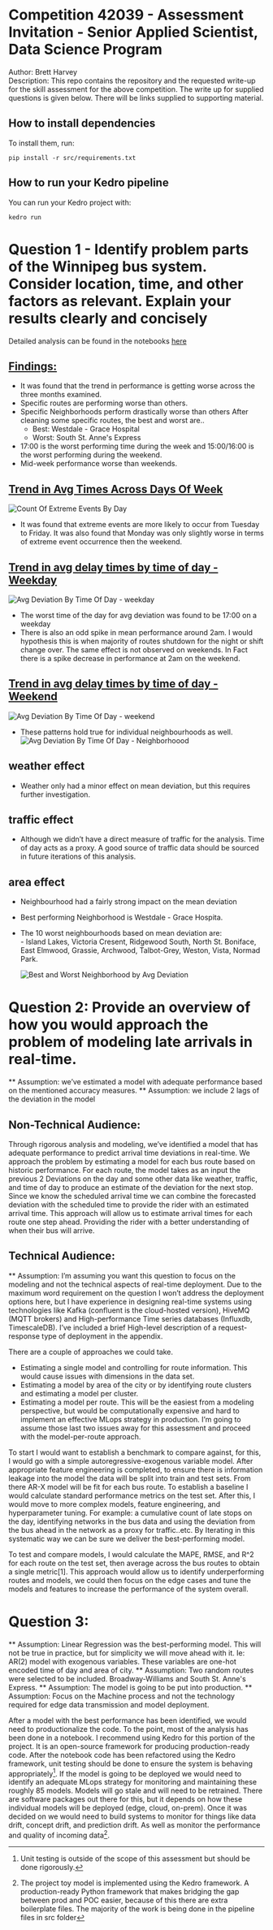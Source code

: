 # Competition 42039 - Assessment Invitation - Senior Applied Scientist, Data Science Program
Author: Brett Harvey  
Description: This repo contains the repository and the requested write-up for the skill assessment for the above competition. The write up for supplied questions is given below. There will be links supplied to supporting material.


## How to install dependencies

To install them, run:

```
pip install -r src/requirements.txt
```

## How to run your Kedro pipeline

You can run your Kedro project with:

```
kedro run
```

# Question 1 - Identify problem parts of the Winnipeg bus system. Consider location, time, and other factors as relevant. Explain your results clearly and concisely 
Detailed analysis can be found in the notebooks [here](https://github.com/bharvey125/SeniorAppliedScientist_assement/tree/main/busarrival-pred/notebooks)

## <u>Findings:</u>
-	It was found that the trend in performance is getting worse across the three months examined.  
-	Specific routes are performing worse than others.
-	Specific Neighborhoods perform drastically worse than others After cleaning some specific routes, the best and worst are..
    - Best: Westdale - Grace Hospital
    - Worst: South St. Anne's Express
-	17:00 is the worst performing time during the week and 15:00/16:00 is the worst performing during the weekend.
-	Mid-week performance worse than weekends.

  ## <u>Trend in Avg Times Across Days Of Week</u>
  ![Count Of Extreme Events By Day](https://github.com/bharvey125/SeniorAppliedScientist_assement/blob/main/Graphs/Count%20of%20extreme%20events%20by%20day.png)
-	It was found that extreme events are more likely to occur from Tuesday to Friday. It was also found that Monday was only slightly worse in terms of extreme event occurrence then the weekend.

  ## <u>Trend in avg delay times by time of day - Weekday</u>
  ![Avg Deviation By Time Of Day - weekday](https://github.com/bharvey125/SeniorAppliedScientist_assement/blob/main/Graphs/mean%20deviation%20by%20Time%20of%20day%20-%20weekday.png)
-	The worst time of the day for avg deviation was found to be 17:00 on a weekday
-	There is also an odd spike in mean performance around 2am. I would hypothesis this is when majority of routes shutdown for the night or shift change over. The same effect is not observed on weekends. In Fact there is a spike decrease in performance at 2am on the weekend. 



  ## <u>Trend in avg delay times by time of day - Weekend</u>
![Avg Deviation By Time Of Day - weekend](https://github.com/bharvey125/SeniorAppliedScientist_assement/blob/main/Graphs/mean%20deviation%20by%20Time%20of%20day%20-%20weekend.png)
-	These patterns hold true for individual neighbourhoods as well. 
![Avg Deviation By Time Of Day - Neighborhoood](https://github.com/bharvey125/SeniorAppliedScientist_assement/blob/main/Graphs/mean%20deviation%20by%20Time%20of%20day%20and%20neighbourhood.png)

## weather effect
- Weather only had a minor effect on mean deviation, but this requires further investigation. 

## traffic effect
- Although we didn’t have a direct measure of traffic for the analysis. Time of day acts as a proxy. A good source of traffic data should be sourced in future iterations of this analysis. 
## area effect
- Neighbourhood had a fairly strong impact on the mean deviation
- Best performing Neighborhood is Westdale - Grace Hospita.
- The 10 worst neighbourhoods based on mean deviation are:  
        - Island Lakes, Victoria Cresent, Ridgewood South, North St. Boniface, East Elmwood, Grassie,   Archwood, Talbot-Grey, Weston, Vista, Normad Park.

  ![Best and Worst Neighborhood by Avg Deviation](https://github.com/bharvey125/SeniorAppliedScientist_assement/blob/main/Graphs/best%20and%20worst%20neighborhood%20by%20mean%20deviation.png)


# Question 2: Provide an overview of how you would approach the problem of modeling late arrivals in real-time.

** Assumption: we’ve estimated a model with adequate performance based on the mentioned accuracy measures.
** Assumption: we include 2 lags of the deviation in the model

## Non-Technical Audience:

Through rigorous analysis and modeling, we’ve identified a model that has adequate performance to predict arrival time deviations in real-time. We approach the problem by estimating a model for each bus route based on historic performance. For each route, the model takes as an input the previous 2 Deviations on the day and some other data like weather, traffic, and time of day to produce an estimate of the deviation for the next  stop. Since we know the scheduled arrival time we can combine the forecasted deviation with the scheduled time to provide the rider with an estimated arrival time.  This approach will allow us to estimate arrival times for each route one step ahead. Providing the rider with a better understanding of when their bus will arrive.

## Technical Audience:
** Assumption: I’m assuming you want this question to focus on the modeling and not the technical aspects of real-time deployment. Due to the maximum word requirement on the question I won’t address the deployment options here, but I have experience in designing real-time systems using technologies like Kafka (confluent is the cloud-hosted version), HiveMQ (MQTT brokers) and High-performance Time series databases (Influxdb, TimescaleDB). I’ve included a brief High-level description of a request-response type of deployment in the appendix. 

There are a couple of approaches we could take. 
-	Estimating a single model and controlling for route information. This would cause issues with dimensions in the data set. 
-	Estimating a model by area of the city or by identifying route clusters and estimating a model per cluster.
-	Estimating a model per route. This will be the easiest from a modeling perspective, but would be computationally expensive and hard to implement an effective MLops strategy in production. I’m going to assume those last two issues away for this assessment and proceed with the model-per-route approach.

To start I would want to establish a benchmark to compare against, for this, I would go with a simple autoregressive-exogenous variable model. After appropriate feature engineering is completed, to ensure there is information leakage into the model the data will be split into train and test sets. From there AR-X model will be fit for each bus route. To establish a baseline I would calculate standard performance metrics on the test set. After this, I would move to more complex models, feature engineering, and hyperparameter tuning. For example: a cumulative count of late stops on the day, identifying networks in the bus data and using the deviation from the bus ahead in the network as a proxy for traffic..etc. By Iterating in this systematic way we can be sure we deliver the best-performing model.  

  To test and compare models, I would calculate the MAPE, RMSE, and R^2 for each route on the test set, then average across the bus routes to obtain a single metric[1]. This  approach would allow us to identify underperforming routes and models, we could then focus on the edge cases and tune the models and features to increase the performance of the system overall.


# Question 3:
** Assumption: Linear Regression was the best-performing model. This will not be true in practice, but for simplicity we will move ahead with it. Ie: AR(2) model with exogenous variables. These variables are one-hot encoded time of day and area of city.
** Assumption: Two random routes were selected to be included. Broadway-Williams and South St. Anne's Express.
** Assumption: The model is going to be put into production. 
** Assumption: Focus on the Machine process and not the technology required for edge data transmission and model deployment.
 

After a model with the best performance has been identified, we would need to productionalize the code. To the point, most of the analysis has been done in a notebook. I recommend using Kedro for this portion of the project. It is an open-source framework for producing production-ready code.  After the notebook code has been refactored using the Kedro framework, unit testing should be done to ensure the system is behaving appropriately[^2]. 
If the model is going to be deployed we would need to identify an adequate MLops strategy for monitoring and maintaining these roughly 85 models. Models will go stale and will need to be retrained. There are software packages out there for this, but it depends on how these individual models will be deployed (edge, cloud, on-prem).   Once it was decided on we would need to build systems to monitor for things like data drift, concept drift, and prediction drift. As well as monitor the performance and quality of incoming data[^3]. 


[^1]: These metrics will be calculated in a one-step-ahead fashion.
[^2]: Unit testing is outside of the scope of this assessment but should be done rigorously.
[^3]: The project toy model is implemented using the Kedro framework. A production-ready Python framework that makes bridging the gap between prod and POC easier, because of this there are extra boilerplate files. The majority of the work is being done in the pipeline files in src folder
